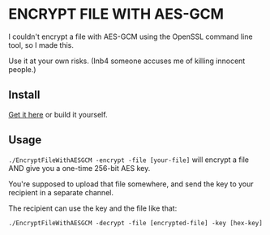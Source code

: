 # ENCRYPT FILE WITH AES-GCM

I couldn't encrypt a file with AES-GCM using the OpenSSL command line tool, so I made this.

Use it at your own risks. (Inb4 someone accuses me of killing innocent people.)

## Install

[Get it here](releases/tag/0.1.0) or build it yourself.

## Usage

`./EncryptFileWithAESGCM -encrypt -file [your-file]` will encrypt a file AND give you a one-time 256-bit AES key.

You're supposed to upload that file somewhere, and send the key to your recipient in a separate channel.

The recipient can use the key and the file like that:

`./EncryptFileWithAESGCM -decrypt -file [encrypted-file] -key [hex-key]`
